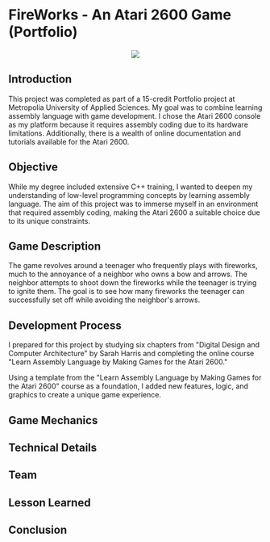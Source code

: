 # FireWorks - An Atari 2600 Game (Portfolio)


<p align="center">
    <img src="./Portfolio/gif_demo.png">
</p>


## Introduction
This project was completed as part of a 15-credit Portfolio project at Metropolia University of Applied Sciences. My goal was to combine learning assembly language with game development. I chose the Atari 2600 console as my platform because it requires assembly coding due to its hardware limitations. Additionally, there is a wealth of online documentation and tutorials available for the Atari 2600.


## Objective
While my degree included extensive C++ training, I wanted to deepen my understanding of low-level programming concepts by learning assembly language. The aim of this project was to immerse myself in an environment that required assembly coding, making the Atari 2600 a suitable choice due to its unique constraints.


## Game Description
The game revolves around a teenager who frequently plays with fireworks, much to the annoyance of a neighbor who owns a bow and arrows. The neighbor attempts to shoot down the fireworks while the teenager is trying to ignite them. The goal is to see how many fireworks the teenager can successfully set off while avoiding the neighbor's arrows.

## Development Process
I prepared for this project by studying six chapters from "Digital Design and Computer Architecture" by Sarah Harris and completing the online course "Learn Assembly Language by Making Games for the Atari 2600."

Using a template from the "Learn Assembly Language by Making Games for the Atari 2600" course as a foundation, I added new features, logic, and graphics to create a unique game experience.

## Game Mechanics

## Technical Details

## Team

## Lesson Learned

## Conclusion

